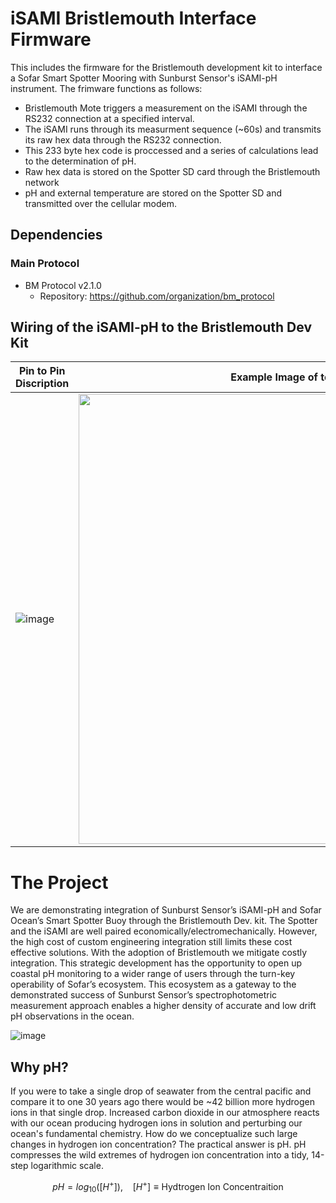 # iSAMI Bristlemouth Interface Firmware
This includes the firmware for the Bristlemouth development kit to interface a Sofar Smart Spotter Mooring with Sunburst Sensor's iSAMI-pH instrument. The frimware functions as follows:

* Bristlemouth Mote triggers a measurement on the iSAMI through the RS232 connection at a specified interval.
* The iSAMI runs through its measurment sequence (~60s) and transmits its raw hex data through the RS232 connection.
* This 233 byte hex code is proccessed and a series of calculations lead to the determination of pH.
* Raw hex data is stored on the Spotter SD card through the Bristlemouth network
* pH and external temperature are stored on the Spotter SD and transmitted over the cellular modem.

## Dependencies
### Main Protocol
- BM Protocol v2.1.0
  - Repository: https://github.com/organization/bm_protocol

## Wiring of the iSAMI-pH to the Bristlemouth Dev Kit
| Pin to Pin Discription | Example Image of termination |
|---------|---------|
| ![image](https://github.com/user-attachments/assets/6d64efa2-74bb-4ad2-95e1-c6ffe2b3db1b)| <img src="https://github.com/user-attachments/assets/cf0f40a9-959e-4d1d-a3bc-410f79f716c6" width="720">|


# The Project
We are demonstrating integration of Sunburst Sensor’s iSAMI-pH and Sofar Ocean’s Smart Spotter Buoy through the Bristlemouth Dev. kit. The Spotter and the iSAMI are well paired economically/electromechanically. However, the high cost of custom engineering integration still limits these cost effective solutions. With the adoption of Bristlemouth we mitigate costly integration. This strategic development has the opportunity to open up coastal pH monitoring to a wider range of users through the turn-key operability of Sofar’s ecosystem. This ecosystem as a gateway to the demonstrated success of Sunburst Sensor’s spectrophotometric measurement approach enables a higher density of accurate and low drift pH observations in the ocean.

![image](https://github.com/user-attachments/assets/d62f8649-4a80-4075-9dbc-c6d842b3e9b2)

## Why pH?
If you were to take a single drop of seawater from the central pacific and compare it to one 30 years ago there would be ~42 billion more hydrogen ions in that single drop. Increased carbon dioxide in our atmosphere reacts with our ocean producing hydrogen ions in solution and perturbing our ocean's fundamental chemistry. How do we conceptualize such large changes in hydrogen ion concentration? The practical answer is pH. pH compresses the wild extremes of hydrogen ion concentration into a tidy, 14-step logarithmic scale.

$$
pH = log_{10}([H^+]),\ \ \ \ [H^+] \equiv \text{Hydtrogen Ion Concentraition}
$$
